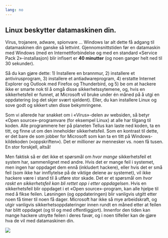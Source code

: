 ```yaml
---
lang: no
---
```





<h2>Linux beskytter datamaskinen din.</h2>

Virus, trojanere, adware, spionvare … Windows lar alt dette få adgang til datamaskinen din ganske så lettvint. Gjennomsnittstiden før en datamaskin med Windows (med en Internettforbindelse og med en standard «Service Pack 2»-installasjon) blir infisert er <b>40 minutter</b> (og noen ganger helt ned til 30 sekunder).

Så du kan gjøre dette: 1) Installere en brannmur, 2) installere et antivirusprogram, 3) installere et antiadwareprogram, 4) erstatte Internet Explorer og Outlook med Firefox og Thunderbird, og 5) be om at hackere ikke er smarte nok til å omgå disse sikkerhetssytemene, og, hvis en sikkerhetsfeil er funnet, at Microsoft vil bruke under én måned på å utgi en oppdatering (og det skjer svært sjeldent). Eller, du kan installere Linux og sove godt og sikkert uten disse bekymringene.

Som vi allerede har snakket om i «Virus»-delen av websiden, så betyr «Open source»-programvare (for eksempel Linux) at alle har tilgang til koden. Alle programmere her på planeten Tellus kan laste ned koden, ta en titt, og finne ut om den inneholder sikkerhetsfeil. Som en kontrast til dette, er det bare de som jobber for Microsoft som kan ta en titt på Windows-kildekoden («oppskriften»). Det er millioner av mennesker vs. noen få tusen. En stor forskjell, altså!

Men faktisk så er det ikke et spørsmål om <i>hvor mange</i> sikkerhetsfeil et system har, sammenlignet med andre. Hvis det er mange feil i systemet, men ingen har oppdaget dem ennå (inkludert hackere), eller hvis det er små feil (som ikke har innflytelse på de viktige delene av systemet), vil ikke hackere være i stand til å utføre stor skade. Det er et spørsmål om <i>hvor raskt en sikkerhetsfeil kan bli rettet opp i etter oppdagelsen</i>. Hvis en sikkerhetsfeil blir oppdaget i et «Open source»-program, kan alle hjelpe til med å fikse feilen. Løsningen (og oppdateringen) blir vanligvis utgitt etter noen få timer til noen få dager. Microsoft har ikke så mye arbeidskraft, og utgir vanligvis sikkerhetsoppdateringer innen rundt en måned etter at feilen har blitt oppdaget (og til og med offentliggjort). Innenfor den tiden kan mange hackere utnytte feilen i deres favør, og i noen tilfeller kan de gjøre hva de vil med datamaskinen din.

<img src="Images/security_thumb.png" />




